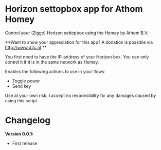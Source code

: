 # Horizon settopbox app for Athom Homey

Control your (Ziggo) Horizon settopbox using the Homey by Athom B.V.

**Want to show your appreciation for this app? A donation is possible via http://www.d2c.nl **

You first need to have the IP-address of your Horizon box. You can only control it if it is in the same network as Homey.

Enables the following actions to use in your flows:
- Toggle power
- Send key

Use at your own risk, I accept no responsibility for any damages caused by using this script.

# Changelog

**Version 0.0.1:**
- First release